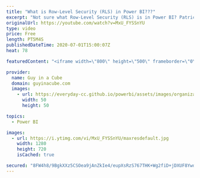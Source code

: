 ```yaml
---
title: "What is Row-Level Security (RLS) in Power BI???"
excerpt: "Not sure what Row-Level Security (RLS) is in Power BI? Patrick gives you a quick look at what it's about and how to use it.  Documentation: https://docs.microsoft.com/power-bi/admin/service-admin-rls  🎓 Continue your journey with our Row-Level Security course: https://guyinacu.be/rlscourse  📢 Become"
originalUrl: https://youtube.com/watch?v=MxU_FYSSnYU
type: video
price: Free
length: PT5M4S
publishedDateTime: 2020-07-01T15:00:07Z
heat: 78

featuredContent: "<iframe width=\"800\" height=\"500\" frameborder=\"0\" src=\"https://www.youtube.com/embed/MxU_FYSSnYU\" allow=\"accelerometer; autoplay; encrypted-media; gyroscope; picture-in-picture\" allowfullscreen></iframe>"

provider:
  name: Guy in a Cube
  domain: guyinacube.com
  images:
    - url: https://everyday-cc.github.io/powerbi/assets/images/organizations/guyinacube.com-50x50.jpg
      width: 50
      height: 50

topics:
  - Power BI

images:
  - url: https://i.ytimg.com/vi/MxU_FYSSnYU/maxresdefault.jpg
    width: 1280
    height: 720
    isCached: true

secured: "8FW4h8/9BgkXXz5CSOea9jAnZkIe4/eupXsRzS767THK+Wg2fiD+jDXUF8YwdJISGY1bO6JPUDi7TgwpIfHKl0L9VqdqOS1pNXN1UFZwBNbpCyBKca2ft3Fea7JwfcKYMQ0UH13dGgCiC1qodu/0ojrXR2BsaWzNMlkynMQFYkr+tQAIfnR1VUzEzZ3Zl9KJ72bYtus8dNiEc+BXnPNZSUNhFUCDJLsvW2C2CacFwGH+Dr07MWt2+9o3stYCDpdsOr+2Fhrc4BQyEf1Toko45CBWVb2W0K/Od0l+XDzj5tf/E3CEqdmoVpb644wZWLjbGr5y0stjzUWVNFWfjkGplesYC3Ix3SHz9u92nj7XGfIvzUXptcCsQCTPGrQh04OXpEKhRmj3lV9MdtPZ007WMhQhg8rXHigDS+7UIkaQjYLaI7lKDrutsaLTWOPPpS2G;Ae4KKb63i7xS8M2hvGv3JQ=="
---
```



